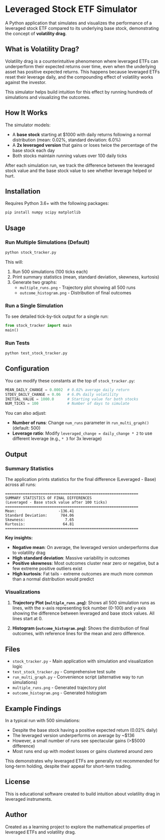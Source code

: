 # Leveraged Stock ETF Simulator

A Python application that simulates and visualizes the performance of a leveraged stock ETF compared to its underlying base stock, demonstrating the concept of **volatility drag**.

## What is Volatility Drag?

Volatility drag is a counterintuitive phenomenon where leveraged ETFs can underperform their expected returns over time, even when the underlying asset has positive expected returns. This happens because leveraged ETFs reset their leverage daily, and the compounding effect of volatility works against the investor.

This simulator helps build intuition for this effect by running hundreds of simulations and visualizing the outcomes.

## How It Works

The simulator models:
- A **base stock** starting at $1000 with daily returns following a normal distribution (mean: 0.02%, standard deviation: 6.0%)
- A **2x leveraged version** that gains or loses twice the percentage of the base stock each day
- Both stocks maintain running values over 100 daily ticks

After each simulation run, we track the difference between the leveraged stock value and the base stock value to see whether leverage helped or hurt.

## Installation

Requires Python 3.6+ with the following packages:

```bash
pip install numpy scipy matplotlib
```

## Usage

### Run Multiple Simulations (Default)

```bash
python stock_tracker.py
```

This will:
1. Run 500 simulations (100 ticks each)
2. Print summary statistics (mean, standard deviation, skewness, kurtosis)
3. Generate two graphs:
   - `multiple_runs.png` - Trajectory plot showing all 500 runs
   - `outcome_histogram.png` - Distribution of final outcomes

### Run a Single Simulation

To see detailed tick-by-tick output for a single run:

```python
from stock_tracker import main
main()
```

### Run Tests

```bash
python test_stock_tracker.py
```

## Configuration

You can modify these constants at the top of `stock_tracker.py`:

```python
MEAN_DAILY_CHANGE = 0.0002  # 0.02% average daily return
STDEV_DAILY_CHANGE = 0.06   # 6.0% daily volatility
INITIAL_VALUE = 1000.0      # Starting value for both stocks
NUM_TICKS = 100             # Number of days to simulate
```

You can also adjust:
- **Number of runs**: Change `num_runs` parameter in `run_multi_graph()` (default: 500)
- **Leverage ratio**: Modify `leveraged_change = daily_change * 2` to use different leverage (e.g., `* 3` for 3x leverage)

## Output

### Summary Statistics

The application prints statistics for the final difference (Leveraged - Base) across all runs:

```
============================================================
SUMMARY STATISTICS OF FINAL DIFFERENCES
(Leveraged - Base stock value after 100 ticks)
============================================================
Mean:                   -136.41
Standard Deviation:      784.06
Skewness:                  7.65
Kurtosis:                 64.81
============================================================
```

**Key insights:**
- **Negative mean**: On average, the leveraged version underperforms due to volatility drag
- **High standard deviation**: Massive variability in outcomes
- **Positive skewness**: Most outcomes cluster near zero or negative, but a few extreme positive outliers exist
- **High kurtosis**: Fat tails - extreme outcomes are much more common than a normal distribution would predict

### Visualizations

1. **Trajectory Plot (`multiple_runs.png`)**: Shows all 500 simulation runs as lines, with the x-axis representing tick number (0-100) and y-axis showing the difference between leveraged and base stock values. All lines start at 0.

2. **Histogram (`outcome_histogram.png`)**: Shows the distribution of final outcomes, with reference lines for the mean and zero difference.

## Files

- `stock_tracker.py` - Main application with simulation and visualization logic
- `test_stock_tracker.py` - Comprehensive test suite
- `run_multi_graph.py` - Convenience script (alternative way to run simulations)
- `multiple_runs.png` - Generated trajectory plot
- `outcome_histogram.png` - Generated histogram

## Example Findings

In a typical run with 500 simulations:
- Despite the base stock having a positive expected return (0.02% daily)
- The leveraged version underperforms on average by ~$136
- However, a small number of runs see spectacular gains (>$5000 difference)
- Most runs end up with modest losses or gains clustered around zero

This demonstrates why leveraged ETFs are generally not recommended for long-term holding, despite their appeal for short-term trading.

## License

This is educational software created to build intuition about volatility drag in leveraged instruments.

## Author

Created as a learning project to explore the mathematical properties of leveraged ETFs and volatility drag.
